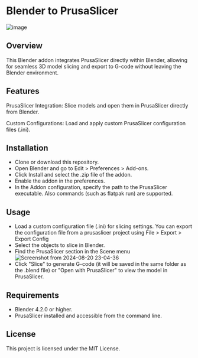 # Blender to PrusaSlicer

![image](https://github.com/user-attachments/assets/f13cccaf-884a-4c8c-8190-55c6d848d2cf)

## Overview
This Blender addon integrates PrusaSlicer directly within Blender, allowing for seamless 3D model slicing and export to G-code without leaving the Blender environment.

## Features
PrusaSlicer Integration: Slice models and open them in PrusaSlicer directly from Blender.

Custom Configurations: Load and apply custom PrusaSlicer configuration files (.ini).

## Installation
- Clone or download this repository.
- Open Blender and go to Edit > Preferences > Add-ons.
- Click Install and select the .zip file of the addon.
- Enable the addon in the preferences.
- In the Addon configuration, specify the path to the PrusaSlicer executable. Also commands (such as flatpak run) are supported.

## Usage
- Load a custom configuration file (.ini) for slicing settings. You can export the configuration file from a prusaslicer project using File > Export > Export Config
- Select the objects to slice in Blender.
- Find the PrusaSlicer section in the Scene menu
![Screenshot from 2024-08-20 23-04-36](https://github.com/user-attachments/assets/ce0fb34d-f33b-4c4a-bff2-620f77691ded)
- Click "Slice" to generate G-code (it will be saved in the same folder as the .blend file) or "Open with PrusaSlicer" to view the model in PrusaSlicer.

## Requirements
- Blender 4.2.0 or higher.
- PrusaSlicer installed and accessible from the command line.

## License
This project is licensed under the MIT License.

